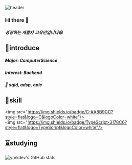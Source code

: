 
![header](https://capsule-render.vercel.app/api?type=wave&color=auto&height=300&section=header&text=Hi👋%20I'm%20YouMin&fontSize=40)
### Hi there 👋
##### 성장하는 개발자 고유민입니다😄
## :blue_heart:introduce
##### Major: ComputerScience
##### Interest: Backend
##### :memo: sqld, adsp, opic 
## :dart:skill
<img src="https://img.shields.io/badge/C-#A8B9CC?style=flat&logo=C&logoColor=white"/>
<img src="https://img.shields.io/badge/TypeScript-3178C6?style=flat&logo=TypeScript&logoColor=white"/>

## :hourglass:studying

![ymkdev's GitHub stats](https://github-readme-stats.vercel.app/api?username=ymkdev&show_icons=true&theme=radical>)

<!--
**ymkdev/ymkdev** is a ✨ _special_ ✨ repository because its `README.md` (this file) appears on your GitHub profile.

Here are some ideas to get you started:

- 🔭 I’m currently working on ...
- 🌱 I’m currently learning ...
- 👯 I’m looking to collaborate on ...
- 🤔 I’m looking for help with ...
- 💬 Ask me about ...
- 📫 How to reach me: ...
- 😄 Pronouns: ...
- ⚡ Fun fact: ...
-->
